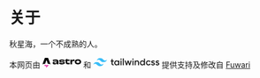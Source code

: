 # 关于

秋星海，一个不成熟的人。
<div class="border-[var(--line-divider)] border-dashed border-b-[1px] mb-5" data-astro-source-file="F:/Hoshiblog/hoshiriaki.github.io/src/pages/posts/[...slug].astro" data-astro-source-loc="91:40"></div>

<div>本网页由 <a href="https://astro.build/"><svg xmlns="http://www.w3.org/2000/svg" width="70" height="20" viewBox="0 -6 381 100" style="display: inline-block;">
  <path class="flame" fill="#e639ac" d="M25.8 85.2c-4.5-4.2-5.9-12.8-4-19.1 3.3 4 7.8 5.2 12.5 6 7.2 1 14.3.6 21-2.7l2.4-1.4c.6 1.8.8 3.7.5 5.6-.5 4.5-2.8 8-6.4 10.7-1.4 1.1-3 2-4.5 3-4.6 3.2-5.8 6.8-4 12.1v.6a12 12 0 0 1-5.3-4.6 13 13 0 0 1-2-7c0-1.2 0-2.5-.2-3.7-.4-3-1.8-4.3-4.5-4.4a5.2 5.2 0 0 0-5.4 4.2l-.1.7Z"></path>
  <path fill="var(--tw-prose-headings)" d="M0 65s13.4-6.5 26.8-6.5l10.1-31.3c.4-1.5 1.5-2.5 2.7-2.5 1.3 0 2.4 1 2.8 2.5l10 31.3c16 0 26.9 6.5 26.9 6.5L56.5 3c-.6-1.8-1.7-3-3.2-3H26c-1.5 0-2.5 1.2-3.2 3L0 65Zm141-19.9c0 5.5-6.8 8.8-16.2 8.8-6.2 0-8.3-1.5-8.3-4.7 0-3.4 2.6-5 8.8-5 5.5 0 10.3 0 15.7.8v.1Zm.1-6.8a71 71 0 0 0-14.5-1.2c-17.7 0-26 4.2-26 14 0 10.1 5.7 14 18.8 14 11.2 0 18.8-2.8 21.6-9.8h.4l-.1 4.7c0 3.6.6 3.9 3.5 3.9h13.8c-.8-2.2-1.2-8.2-1.2-13.4l.2-15.4c0-11.5-6.9-18.8-28.5-18.8-9.3 0-19.6 1.6-27.5 4 .8 3.1 1.8 9.4 2.3 13.5a61.4 61.4 0 0 1 24-4.5c10.4 0 13.2 2.3 13.2 7.1v2Zm37.9 10c-1.9.3-4.5.3-7 .3a60 60 0 0 1-7.1-.4l-.1 2c0 9.5 6.2 15 28.1 15 20.6 0 27.3-5.5 27.3-15.1 0-9.2-4.4-13.7-24-14.7-15.2-.6-16.6-2.3-16.6-4.2 0-2.2 2-3.4 12.2-3.4 10.6 0 13.4 1.5 13.4 4.5v.7a153 153 0 0 1 14.1 0v-1.7c0-11.2-9.2-14.9-27.2-14.9-20.3 0-27 5-27 14.6 0 8.7 5.4 14.1 24.8 15 14.3.4 16 2 16 4.2 0 2.4-2.4 3.5-12.5 3.5-11.5 0-14.4-1.6-14.4-5v-.4Zm66-40.1a58.2 58.2 0 0 1-20.8 11.6v10.8h5V47c0 10 5.3 17.7 21.8 17.7 7 0 11.6-.8 17.4-2-.6-3.7-1.3-9.4-1.5-13.8a41 41 0 0 1-12.6 1.8c-6.6 0-9.3-1.8-9.3-7.1V30.8c8.6 0 17.1.2 22.1.4 0-4 .1-9.7.3-13.5l-22.1.2.2-9.7h-.5Zm44.7 20.1.3-10.6h-15.1c.2 6.5.2 13.3.2 23 0 10 0 16.7-.2 23.2H292c-.3-4.6-.3-12.3-.3-18.9 0-10.3 4.2-13.3 13.7-13.3 4.4 0 7.6.5 10.3 1.5.1-3.8.9-11.4 1.3-14.7a34 34 0 0 0-9.8-1.4c-8.2 0-14.2 3.3-17 11.3l-.6-.1Zm75.1 12.2c0 8.3-6 12.2-15.4 12.2S334 49 334 40.5c0-8.6 6-11.8 15.4-11.8 9.3 0 15.4 3.5 15.4 11.8Zm15.7-.4c0-16.5-13-24-31.1-24-18.3 0-30.8 7.5-30.8 24s11.6 25.3 30.7 25.3c19.2 0 31.2-8.8 31.2-25.3Z"></path>
  <defs>
    <linearGradient id="gradient" x1="21" x2="64.6" y1="100" y2="79.4" gradientUnits="userSpaceOnUse">
      <stop stop-color="#D83333"></stop>
      <stop offset="1" stop-color="#F041FF"></stop>
    </linearGradient>
  </defs>
  <style>
    [data-theme="dark"] .flame {
      fill: url(#gradient);
    }
  </style><style class="darkreader darkreader--sync" media="screen"></style>
</svg></a>&nbsp和&nbsp<a href="https://tailwindcss.com/"><svg width="120" height="20" viewBox="0 0 248 31" class="text-slate-900 dark:text-white w-auto h-5" style="display: inline-block;"><path fill-rule="evenodd" clip-rule="evenodd" d="M25.517 0C18.712 0 14.46 3.382 12.758 10.146c2.552-3.382 5.529-4.65 8.931-3.805 1.941.482 3.329 1.882 4.864 3.432 2.502 2.524 5.398 5.445 11.722 5.445 6.804 0 11.057-3.382 12.758-10.145-2.551 3.382-5.528 4.65-8.93 3.804-1.942-.482-3.33-1.882-4.865-3.431C34.736 2.92 31.841 0 25.517 0zM12.758 15.218C5.954 15.218 1.701 18.6 0 25.364c2.552-3.382 5.529-4.65 8.93-3.805 1.942.482 3.33 1.882 4.865 3.432 2.502 2.524 5.397 5.445 11.722 5.445 6.804 0 11.057-3.381 12.758-10.145-2.552 3.382-5.529 4.65-8.931 3.805-1.941-.483-3.329-1.883-4.864-3.432-2.502-2.524-5.398-5.446-11.722-5.446z" fill="#38bdf8"></path><path fill-rule="evenodd" clip-rule="evenodd" d="M76.546 12.825h-4.453v8.567c0 2.285 1.508 2.249 4.453 2.106v3.463c-5.962.714-8.332-.928-8.332-5.569v-8.567H64.91V9.112h3.304V4.318l3.879-1.143v5.937h4.453v3.713zM93.52 9.112h3.878v17.849h-3.878v-2.57c-1.365 1.891-3.484 3.034-6.285 3.034-4.884 0-8.942-4.105-8.942-9.389 0-5.318 4.058-9.388 8.942-9.388 2.801 0 4.92 1.142 6.285 2.999V9.112zm-5.674 14.636c3.232 0 5.674-2.392 5.674-5.712s-2.442-5.711-5.674-5.711-5.674 2.392-5.674 5.711c0 3.32 2.442 5.712 5.674 5.712zm16.016-17.313c-1.364 0-2.477-1.142-2.477-2.463a2.475 2.475 0 012.477-2.463 2.475 2.475 0 012.478 2.463c0 1.32-1.113 2.463-2.478 2.463zm-1.939 20.526V9.112h3.879v17.849h-3.879zm8.368 0V.9h3.878v26.06h-3.878zm29.053-17.849h4.094l-5.638 17.849h-3.807l-3.735-12.03-3.771 12.03h-3.806l-5.639-17.849h4.094l3.484 12.315 3.771-12.315h3.699l3.734 12.315 3.52-12.315zm8.906-2.677c-1.365 0-2.478-1.142-2.478-2.463a2.475 2.475 0 012.478-2.463 2.475 2.475 0 012.478 2.463c0 1.32-1.113 2.463-2.478 2.463zm-1.939 20.526V9.112h3.878v17.849h-3.878zm17.812-18.313c4.022 0 6.895 2.713 6.895 7.354V26.96h-3.878V16.394c0-2.713-1.58-4.14-4.022-4.14-2.55 0-4.561 1.499-4.561 5.14v9.567h-3.879V9.112h3.879v2.285c1.185-1.856 3.124-2.749 5.566-2.749zm25.282-6.675h3.879V26.96h-3.879v-2.57c-1.364 1.892-3.483 3.034-6.284 3.034-4.884 0-8.942-4.105-8.942-9.389 0-5.318 4.058-9.388 8.942-9.388 2.801 0 4.92 1.142 6.284 2.999V1.973zm-5.674 21.775c3.232 0 5.674-2.392 5.674-5.712s-2.442-5.711-5.674-5.711-5.674 2.392-5.674 5.711c0 3.32 2.442 5.712 5.674 5.712zm22.553 3.677c-5.423 0-9.481-4.105-9.481-9.389 0-5.318 4.058-9.388 9.481-9.388 3.519 0 6.572 1.82 8.008 4.605l-3.34 1.928c-.79-1.678-2.549-2.749-4.704-2.749-3.16 0-5.566 2.392-5.566 5.604 0 3.213 2.406 5.605 5.566 5.605 2.155 0 3.914-1.107 4.776-2.749l3.34 1.892c-1.508 2.82-4.561 4.64-8.08 4.64zm14.472-13.387c0 3.249 9.661 1.285 9.661 7.89 0 3.57-3.125 5.497-7.003 5.497-3.591 0-6.177-1.607-7.326-4.177l3.34-1.927c.574 1.606 2.011 2.57 3.986 2.57 1.724 0 3.052-.571 3.052-2 0-3.176-9.66-1.391-9.66-7.781 0-3.356 2.909-5.462 6.572-5.462 2.945 0 5.387 1.357 6.644 3.713l-3.268 1.82c-.647-1.392-1.904-2.035-3.376-2.035-1.401 0-2.622.607-2.622 1.892zm16.556 0c0 3.249 9.66 1.285 9.66 7.89 0 3.57-3.124 5.497-7.003 5.497-3.591 0-6.176-1.607-7.326-4.177l3.34-1.927c.575 1.606 2.011 2.57 3.986 2.57 1.724 0 3.053-.571 3.053-2 0-3.176-9.66-1.391-9.66-7.781 0-3.356 2.908-5.462 6.572-5.462 2.944 0 5.386 1.357 6.643 3.713l-3.268 1.82c-.646-1.392-1.903-2.035-3.375-2.035-1.401 0-2.622.607-2.622 1.892z" fill="currentColor"></path></svg></a> 提供支持及修改自 <a href="https://github.com/saicaca/fuwari">Fuwari</a></div>